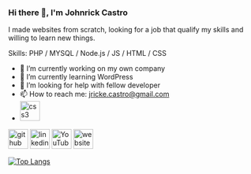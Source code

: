 ### Hi there 👋, I'm Johnrick Castro
I made websites from scratch, looking for a job that qualify my skills and willing to learn new things.

Skills: PHP / MYSQL / Node.js / JS / HTML / CSS

- 🔭 I’m currently working on my own company 
- 🌱 I’m currently learning WordPress 
- 🤔 I’m looking for help with fellow developer 
- 📫 How to reach me: jricke.castro@gmail.com 
- [<img src='https://cdn.jsdelivr.net/npm/simple-icons@3.0.1/icons/css3.svg' alt='css3' height='40'>](http://castrojohnrick.42web.io/)  



[<img src='https://cdn.jsdelivr.net/npm/simple-icons@3.0.1/icons/github.svg' alt='github' height='40'>](https://github.com/Sora048)  [<img src='https://cdn.jsdelivr.net/npm/simple-icons@3.0.1/icons/linkedin.svg' alt='linkedin' height='40'>](https://www.linkedin.com/in/https://www.linkedin.com/in/johnrick-castro-73810424a//)  [<img src='https://cdn.jsdelivr.net/npm/simple-icons@3.0.1/icons/youtube.svg' alt='YouTube' height='40'>](https://www.youtube.com/channel/UCyILvD74bnqSUGd2eGEKkBw)  [<img src='https://cdn.jsdelivr.net/npm/simple-icons@3.0.1/icons/icloud.svg' alt='website' height='40'>](https://psu-acc-appoint.epizy.com/)  

[![Top Langs](https://github-readme-stats.vercel.app/api/top-langs/?username=Sora048)](https://github.com/anuraghazra/github-readme-stats)
